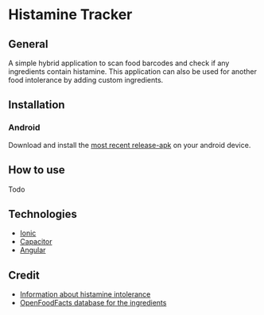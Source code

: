 # Histamine Tracker
## General
A simple hybrid application to scan food barcodes and check if any ingredients contain histamine.
This application can also be used for another food intolerance by adding custom ingredients.

## Installation
### Android
Download and install the [most recent release-apk](https://github.com/JGeicke/histamine-tracker/releases) on your android device.

## How to use
Todo

## Technologies
- [Ionic](https://ionicframework.com/)
- [Capacitor](https://capacitorjs.com/)
- [Angular](https://angular.io/)

## Credit
- [Information about histamine intolerance](https://www.histaminintoleranz.ch/downloads/SIGHI-Leaflet_HistamineEliminationDiet.pdf)
- [OpenFoodFacts database for the ingredients](https://openfoodfacts.org/)
